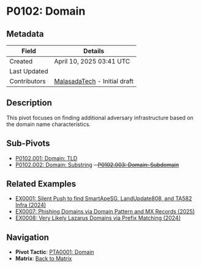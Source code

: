 # P0102: Domain

## Metadata
| Field          | Details                                      |
|----------------|----------------------------------------------|
| Created        | April 10, 2025 03:41 UTC                    |
| Last Updated   |                     |
| Contributors   | [MalasadaTech](../contributors.md#malasadatech) - Initial draft |

## Description
This pivot focuses on finding additional adversary infrastructure based on the domain name characteristics.

## Sub-Pivots
- [P0102.001: Domain: TLD](../../pivots/P0102.001.md)
- [P0102.002: Domain: Substring](../../pivots/P0102.002.md)
~~- [P0102.003: Domain: Subdomain](../../pivots/P0102.003.md)~~ 

## Related Examples
- [EX0001: Silent Push to find SmartApeSG, LandUpdate808, and TA582 Infra (2024)](../examples/EX0001.md)
- [EX0007: Phishing Domains via Domain Pattern and MX Records (2025)](../examples/EX0007.md)
- [EX0008: Very Likely Lazarus Domains via Prefix Matching (2024)](../examples/EX0008.md)

## Navigation
- **Pivot Tactic**: [PTA0001: Domain](../pivot-tactics/PTA0001/main.md)
- **Matrix**: [Back to Matrix](../matrix.md)